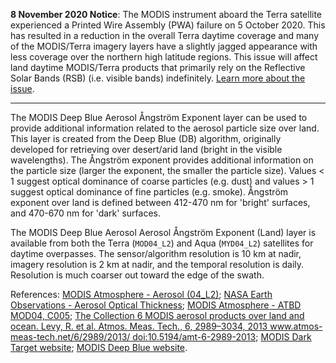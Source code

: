 **8 November 2020 Notice**: The MODIS instrument aboard the Terra satellite experienced a Printed Wire Assembly (PWA) failure on 5 October 2020. This has resulted in a reduction in the overall Terra daytime coverage and many of the MODIS/Terra imagery layers have a slightly jagged appearance with less coverage over the northern high latitude regions. This issue will affect land daytime MODIS/Terra products that primarily rely on the Reflective Solar Bands (RSB) (i.e. visible bands) indefinitely. [Learn more about the issue](https://landweb.modaps.eosdis.nasa.gov/cgi-bin/QA_WWW/displayCase.cgi?esdt=MOD&caseNum=PM_MOD_20280&caseLocation=cases_data&type=C6).

---

The MODIS Deep Blue Aerosol Ångström Exponent layer can be used to provide additional information related to the aerosol particle size over land. This layer is created from the Deep Blue (DB) algorithm, originally developed for retrieving over desert/arid land (bright in the visible wavelengths). The Ångström exponent provides additional information on the particle size (larger the exponent, the smaller the particle size). Values < 1 suggest optical dominance of coarse particles (e.g. dust) and values > 1 suggest optical dominance of fine particles (e.g. smoke). Ångström exponent over land is defined between 412-470 nm for 'bright' surfaces, and 470-670 nm for 'dark' surfaces.

The MODIS Deep Blue Aerosol Aerosol Ångström Exponent (Land) layer is available from both the Terra (`MOD04_L2`) and Aqua (`MYD04_L2`) satellites for daytime overpasses. The sensor/algorithm resolution is 10 km at nadir, imagery resolution is 2 km at nadir, and the temporal resolution is daily. Resolution is much coarser out toward the edge of the swath.

References: [MODIS Atmosphere - Aerosol (04_L2)](https://modis-atmos.gsfc.nasa.gov/products/aerosol); [NASA Earth Observations - Aerosol Optical Thickness](https://neo.sci.gsfc.nasa.gov/view.php?datasetId=MODAL2_M_AER_OD); [MODIS Atmosphere - ATBD MOD04, C005](https://modis-atmos.gsfc.nasa.gov/sites/default/files/ModAtmo/ATBD_MOD04_C005_rev2_0.pdf); [The Collection 6 MODIS aerosol products over land and ocean. Levy, R. et al. Atmos. Meas. Tech., 6, 2989–3034, 2013 www.atmos-meas-tech.net/6/2989/2013/ doi:10.5194/amt-6-2989-2013](https://www.atmos-meas-tech.net/6/2989/2013/amt-6-2989-2013.pdf); [MODIS Dark Target website](https://darktarget.gsfc.nasa.gov/); [MODIS Deep Blue website](https://deepblue.gsfc.nasa.gov).
